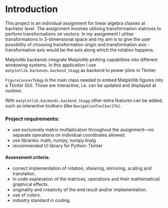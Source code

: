 # Introduction
This project is an individual assignment for linear algebra classes at bachelor level. 
The assignment involves utilising transformation matrices to perform transformations on vectors.
In my assignment I utilise transformations in 3-dimensional space and my aim is to give the user possibility of choosing 
transformation origin and transformation axis - transformation axis would be the axis along which the rotation happens.

Matplotlib backends integrate Matplotlib plotting capabilities into different windowing systems.
In this application I use `matplotlib.backends.backend_tkagg` as backend to power plots in Tkinter.

`FigureCanvasTkAgg` is the main class needed to embed Matplotlib figures into a Tkinter GUI. 
Those are interactive, i.e. can be updated and displayed at runtime.

With `matplotlib.backends.backend_tkagg` other extra features can be added, such as interactive toolbars (like `NavigationToolbar2Tk`).


### Project requirements:
- use exclusively matrix multiplication throughout the assignment—no separate operations on individual coordinates allowed. 
- use libraries: math, numpy, numpy.linalg
- recommended UI library for Python: Tkinter

#### Assessment criteria:
- correct implementation of rotation, shearing, mirroring, scaling and translation.
- in code explanation of the matrices, operations and their mathematical/ graphical effects.
- originality and creativity of the end result and/or implementation.
- use of colors.
- industry standard in coding.